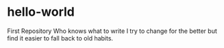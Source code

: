 # hello-world
First Repository
Who knows what to write
I try to change for the better but find it easier to fall back to old habits.
